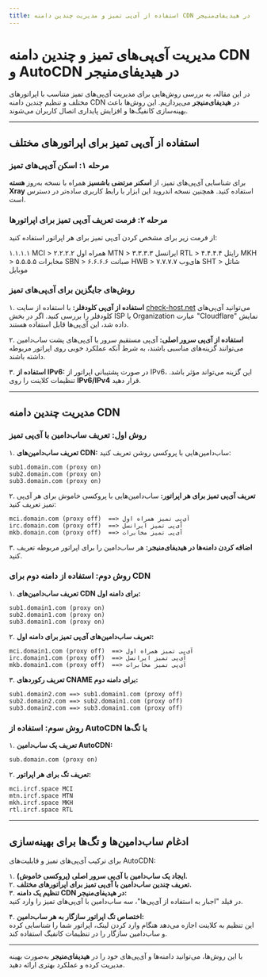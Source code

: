 ```yaml
---
title: استفاده از آی‌پی تمیز و مدیریت چندین دامنه CDN در هیدیفای‌منیجر
---
```


# مدیریت آی‌پی‌های تمیز و چندین دامنه CDN و AutoCDN در هیدیفای‌منیجر

در این مقاله، به بررسی روش‌هایی برای مدیریت آی‌پی‌های تمیز متناسب با اپراتورهای مختلف و تنظیم چندین دامنه CDN در **هیدیفای‌منیجر** می‌پردازیم. این روش‌ها باعث بهینه‌سازی کانفیگ‌ها و افزایش پایداری اتصال کاربران می‌شوند.

---

## **استفاده از آی‌پی تمیز برای اپراتورهای مختلف**

### **مرحله ۱: اسکن آی‌پی‌های تمیز**
برای شناسایی آی‌پی‌های تمیز، از **اسکنر مرتضی باشسیز** همراه با نسخه به‌روز **هسته Xray** استفاده کنید. همچنین نسخه اندروید این ابزار با رابط کاربری ساده‌تر در دسترس است.

### **مرحله ۲: فرمت تعریف آی‌پی تمیز برای اپراتورها**
از فرمت زیر برای مشخص کردن آی‌پی تمیز برای هر اپراتور استفاده کنید:

<div dir="ltr" markdown="1">
۱.۱.۱.۱ MCI > همراه اول  
۲.۲.۲.۲ MTN > ایرانسل  
۳.۳.۳.۳ RTL > رایتل  
۴.۴.۴.۴ MKH > مخابرات  
۵.۵.۵.۵ SBN > صبانت  
۶.۶.۶.۶ HWB > های‌وب  
۷.۷.۷.۷ SHT > شاتل موبایل  
</div>

### **روش‌های جایگزین برای آی‌پی‌های تمیز**

۱. **استفاده از آی‌پی کلودفلر:**
   با استفاده از سایت [check-host.net](https://check-host.net) می‌توانید آی‌پی‌های کلودفلر را بررسی کنید. اگر در بخش ISP یا Organization عبارت "Cloudflare" نمایش داده شد، این آی‌پی‌ها قابل استفاده هستند.

۲. **استفاده از آی‌پی سرور اصلی:**
   آی‌پی مستقیم سرور یا آی‌پی‌های پشت ساب‌دامین می‌توانند گزینه‌های مناسبی باشند، به شرط آنکه عملکرد خوبی روی اپراتور مربوطه داشته باشند.

۳. **استفاده از IPv6:**
   در صورت پشتیبانی اپراتور از IPv6، این گزینه می‌تواند مؤثر باشد. تنظیمات کلاینت را روی **IPv6/IPv4** قرار دهید.

---

## **مدیریت چندین دامنه CDN**

### **روش اول: تعریف ساب‌دامین با آی‌پی تمیز**

۱. **تعریف ساب‌دامین‌های CDN:**
   ساب‌دامین‌هایی با پروکسی روشن تعریف کنید:
   
   ```plaintext
   sub1.domain.com (proxy on)  
   sub2.domain.com (proxy on)  
   sub3.domain.com (proxy on)  
   ```

۲. **تعریف آی‌پی تمیز برای هر اپراتور:**
   ساب‌دامین‌هایی با پروکسی خاموش برای هر آی‌پی تمیز تعریف کنید:
   
   ```plaintext
   mci.domain.com (proxy off)  ==> آی‌پی تمیز همراه اول  
   irc.domain.com (proxy off)  ==> آی‌پی تمیز ایرانسل  
   mkb.domain.com (proxy off)  ==> آی‌پی تمیز مخابرات  
   ```

۳. **اضافه کردن دامنه‌ها در هیدیفای‌منیجر:**
   هر ساب‌دامین را برای اپراتور مربوطه تعریف کنید.

### **روش دوم: استفاده از دامنه دوم برای CDN**

۱. **تعریف ساب‌دامین‌های CDN برای دامنه اول:**

   ```plaintext
   sub1.domain1.com (proxy on)  
   sub2.domain1.com (proxy on)  
   sub3.domain1.com (proxy on)  
   ```

۲. **تعریف ساب‌دامین‌های آی‌پی تمیز برای دامنه اول:**

   ```plaintext
   mci.domain1.com (proxy off)  ==> آی‌پی تمیز همراه اول  
   irc.domain1.com (proxy off)  ==> آی‌پی تمیز ایرانسل  
   mkb.domain1.com (proxy off)  ==> آی‌پی تمیز مخابرات  
   ```

۳. **تعریف رکوردهای CNAME برای دامنه دوم:**

   ```plaintext
   sub1.domain2.com ==> sub1.domain1.com (proxy off)  
   sub2.domain2.com ==> sub2.domain1.com (proxy off)  
   sub3.domain2.com ==> sub3.domain1.com (proxy off)  
   ```

### **روش سوم: استفاده از AutoCDN با تگ‌ها**

۱. **تعریف یک ساب‌دامین AutoCDN:**

   ```plaintext
   sub.domain.com (proxy on)  
   ```

۲. **تعریف تگ برای هر اپراتور:**

   ```plaintext
   mci.ircf.space MCI  
   mtn.ircf.space MTN  
   mkh.ircf.space MKH  
   rtl.ircf.space RTL  
   ```

---

## **ادغام ساب‌دامین‌ها و تگ‌ها برای بهینه‌سازی**

برای ترکیب آی‌پی‌های تمیز و قابلیت‌های AutoCDN:  

۱. **ایجاد یک ساب‌دامین با آی‌پی سرور اصلی (پروکسی خاموش).**  
۲. **تعریف چندین ساب‌دامین با آی‌پی تمیز برای اپراتورهای مختلف.**  
۳. **تنظیم یک دامنه CDN در هیدیفای‌منیجر:**  
   در فیلد "اجبار به استفاده از آی‌پی‌ها"، سه ساب‌دامین با آی‌پی‌های تمیز را وارد کنید.  

۴. **اختصاص تگ اپراتور سازگار به هر ساب‌دامین:**  
   این تنظیم به کلاینت اجازه می‌دهد هنگام وارد کردن لینک، اپراتور شما را شناسایی کرده و ساب‌دامین سازگار را در تنظیمات کانفیگ استفاده کند.

---

با این روش‌ها، می‌توانید دامنه‌ها و آی‌پی‌های خود را در **هیدیفای‌منیجر** به‌صورت بهینه مدیریت کرده و عملکرد بهتری ارائه دهید.

